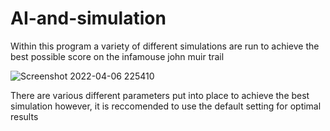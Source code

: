 # AI-and-simulation

Within this program a variety of different simulations are run to achieve the best possible score on the infamouse john muir trail

![Screenshot 2022-04-06 225410](https://user-images.githubusercontent.com/64080171/166077243-3e37f327-d8fb-4f84-a2b8-37bb5045eb6b.png)


There are various different parameters put into place to achieve the best simulation however, it is reccomended to use the default setting for optimal results
